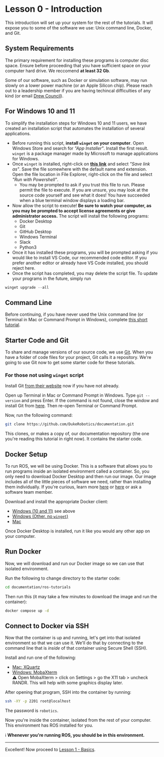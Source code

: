 # Lesson 0 - Introduction

This introduction will set up your system for the rest of the tutorials. It will expose you to some of the software we use: Unix command line, Docker, and Git.

## System Requirements

The primary requirement for installing these programs is computer disc space. Ensure before proceeding that you have sufficient space on your computer hard drive. We reccomend **at least 32 Gb**.

Some of our software, such as Docker or simulation software, may run slowly on a lower power machine (or an Apple Silicon chip). Please reach out to a leadership member if you are having techincal difficulties of any kind (or email [Drew Council](apc41@duke.edu)).

## For Windows 10 and 11

To simplify the installation steps for Windows 10 and 11 users, we have created an installation script that automates the installation of several applications.
- Before running this script, **install `winget` on your computer**. Open Windows Store and search for *"App Installer"*. Install the first result. `winget` is a package manager made by Microsoft to manage applications for Windows.
- Once `winget` is installed, right-click on **[this link](https://raw.githubusercontent.com/DukeRobotics/documentation/master/ros-tutorials/winget-ros-configuration.ps1)** and select *"Save link as"*. Save the file somewhere with the default name and extension. Open the file location in File Explorer, right-click on the file and select *"Run with Powershell"*.
    - You may be prompted to ask if you trust this file to run. Please permit the file to execute. If you are unsure, you may look at the source code yourself and see what it does! You have succeeded when a blue terminal window displays a loading bar.
- Now allow the script to execute! **Be sure to watch your computer, as you may be prompted to accept license agreements or give administrator access.** The script will install the following programs:
    - Docker Desktop
    - Git
    - GitHub Desktop
    - Windows Terminal
    - Slack
    - Python3
- Once it has installed these programs, you will be prompted asking if you would like to install VS Code, our recommended code editor. If you prefer another editor or already have VS Code installed, you should reject here.
- Once the script has completed, you may delete the script file. To update your programs in the future, simply run
```powershell
winget upgrade --all
```

## Command Line

Before continuing, if you have never used the Unix command line (or Terminal in Mac or Command Prompt in Windows), complete [this short tutorial](https://www.vikingcodeschool.com/web-development-basics/a-command-line-crash-course).

## Starter Code and Git

To share and manage versions of our source code, we use [Git](https://git-scm.com/). When you have a folder of code files for your project, Git calls it a repository. We're going to use Git now to get some starter code for these tutorials.
### For those not using `winget` script
Install Git [from their website](https://git-scm.com/) now if you have not already.

Open up Terminal in Mac or Command Prompt in Windows. Type `git --version` and press Enter. If the command is not found, close the window and install Git from [here](https://git-scm.com/downloads). Then re-open Terminal or Command Prompt.

Now, run the following command:

```bash
git clone https://github.com/DukeRobotics/documentation.git
```

This clones, or makes a copy of, our documentation repository (the one you're reading this tutorial in right now). It contains the starter code.

## Docker Setup

To run ROS, we will be using Docker. This is a software that allows you to run programs inside an isolated environment called a container. So, you only need to download Docker Desktop and then run our image. Our image includes all of the little pieces of software we need, rather than installing them individually. If you're curious, learn more [here](https://www.docker.com/resources/what-container) or [here](https://docs.docker.com/get-started/) or ask a software team member.

Download and install the appropriate Docker client:

* [Windows (10 and 11)](#for-windows-10-and-11) see above
* [Windows (Other, no `winget`)](https://docs.docker.com/desktop/install/windows-install/)
* [Mac](https://docs.docker.com/desktop/install/mac-install/)

Once Docker Desktop is installed, run it like you would any other app on your computer.

## Run Docker

Now, we will download and run our Docker image so we can use that isolated environment.

Run the following to change directory to the starter code:
```bash
cd documentation/ros-tutorials
```

Then run this (it may take a few minutes to download the image and run the container):
```bash
docker compose up -d
```

## Connect to Docker via SSH

Now that the container is up and running, let's get into that isolated environment so that we can use it. We'll do that by connecting to the command line that is _inside_ of that container using Secure Shell (SSH).

Install and run one of the following:
* [Mac: XQuartz](https://www.xquartz.org/)
* [Windows: MobaXterm](https://mobaxterm.mobatek.net/)<br>
    :warning: Open MobaXterm > click on Settings > go the X11 tab > uncheck RANDR. This will help with some graphics display later.

After opening that program, SSH into the container by running:
```bash
ssh -XY -p 2201 root@localhost
```

The password is `robotics`.

Now you're inside the container, isolated from the rest of your computer. This environment has ROS installed for you.

:information_source: **Whenever you're running ROS, you should be in this environment.**

***

Excellent! Now proceed to [Lesson 1 - Basics](lesson-1-basics.md).
